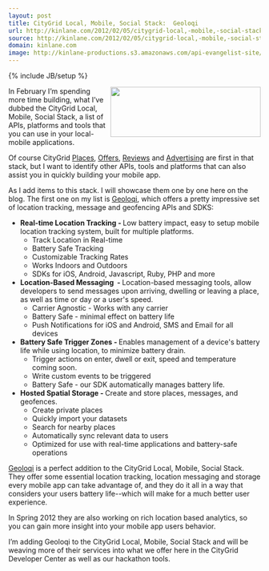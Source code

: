 ```yaml
---
layout: post
title: CityGrid Local, Mobile, Social Stack:  Geoloqi
url: http://kinlane.com/2012/02/05/citygrid-local,-mobile,-social-stack--geoloqi/
source: http://kinlane.com/2012/02/05/citygrid-local,-mobile,-social-stack--geoloqi/
domain: kinlane.com
image: http://kinlane-productions.s3.amazonaws.com/api-evangelist-site/blog/Geoloqi_Logo.png
---
```

{% include JB/setup %}<p>
     <a title="Geoloqi" href="https://developers.geoloqi.com/"><img class="aligncenter size-full wp-image-589" title="Geoloqi_Logo" src="http://www.citygridmedia.com/developer/wp-content/uploads/2012/02/Geoloqi_Logo.png" alt="" width="300" height="100" align="right" /></a>In February I’m spending more time building, what I’ve dubbed the CityGrid Local, Mobile, Social Stack, a list of APIs, platforms and tools that you can use in your local-mobile applications.
</p>
<p>
     Of course CityGrid&nbsp;<a title="Places" href="http://docs.citygridmedia.com/display/citygridv2/Places+API">Places</a>,&nbsp;<a title="Offers" href="http://docs.citygridmedia.com/display/citygridv2/Offers+API">Offers</a>,&nbsp;<a title="Reviews" href="http://docs.citygridmedia.com/display/citygridv2/Reviews+API">Reviews</a>&nbsp;and&nbsp;<a title="Advertising" href="http://docs.citygridmedia.com/display/citygridv2/Ads+by+CityGrid">Advertising</a>&nbsp;are first in that stack, but I want to identify other APIs, tools and platforms that can also assist you in quickly building your mobile app.
</p>
<p>
     As I add items to this stack. I will showcase them one by one here on the blog. The first one on my list is&nbsp;<a title="Geoloqi" href="https://developers.geoloqi.com/">Geoloqi</a>, which offers a pretty impressive set of location tracking, message and geofencing APIs and SDKS:
</p>
<ul>
     <li>
          <strong>Real-time Location Tracking -&nbsp;</strong>Low battery impact, easy to setup mobile location tracking system, built for multiple platforms.
          <ul>
               <li>Track Location in Real-time
               </li>
               <li>Battery Safe Tracking
               </li>
               <li>Customizable Tracking Rates
               </li>
               <li>Works Indoors and Outdoors
               </li>
               <li>SDKs for iOS, Android, Javascript, Ruby, PHP and more
               </li>
          </ul>
     </li>
     <li>
          <strong>Location-Based Messaging &nbsp;-&nbsp;</strong>Location-based messaging tools, allow developers to send messages upon arriving, dwelling or leaving a place, as well as time or day or a user's speed.
          <ul>
               <li>Carrier Agnostic - Works with any carrier
               </li>
               <li>Battery Safe - minimal effect on battery life
               </li>
               <li>Push Notifications for iOS and Android, SMS and Email for all devices
               </li>
          </ul>
     </li>
     <li>
          <strong>Battery Safe Trigger Zones -&nbsp;</strong>Enables management of a device's battery life while using location, to minimize battery drain.
          <ul>
               <li>Trigger actions on enter, dwell or exit, speed and temperature coming soon.
               </li>
               <li>Write custom events to be triggered
               </li>
               <li>Battery Safe - our SDK automatically manages battery life.
               </li>
          </ul>
     </li>
     <li>
          <strong>Hosted Spatial Storage -&nbsp;</strong>Create and store places, messages, and geofences.
          <ul>
               <li>Create private places
               </li>
               <li>Quickly import your datasets
               </li>
               <li>Search for nearby places
               </li>
               <li>Automatically sync relevant data to users
               </li>
               <li>Optimized for use with real-time applications and battery-safe operations
               </li>
          </ul>
     </li>
</ul>
<p>
     <a title="Geoloqi" href="https://developers.geoloqi.com/">Geoloqi</a>&nbsp;is a perfect addition to the CityGrid Local, Mobile, Social Stack. They offer some essential location tracking, location messaging and storage every mobile app can take advantage of, and they do it all in a way that considers your users battery life--which will make for a much better user experience.
</p>
<p>
     In Spring 2012 they are also working on rich location based analytics, so you can gain more insight into your mobile app users behavior.
</p>
<p>
     I’m adding Geoloqi to the CityGrid Local, Mobile, Social Stack and will be weaving more of their services into what we offer here in the CityGrid Developer Center as well as our hackathon tools.
</p>